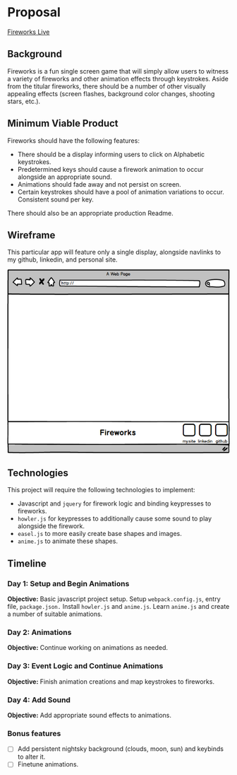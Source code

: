 # Proposal
[Fireworks Live](tbd)

## Background
Fireworks is a fun single screen game that will simply allow users to witness a variety of fireworks and other animation effects through keystrokes. Aside from the titular fireworks, there should be a number of other visually appealing effects (screen flashes, background color changes, shooting stars, etc.).

## Minimum Viable Product
Fireworks should have the following features:

- There should be a display informing users to click on Alphabetic keystrokes.
- Predetermined keys should cause a firework animation to occur alongside an appropriate sound.
- Animations should fade away and not persist on screen.
- Certain keystrokes should have a pool of animation variations to occur. Consistent sound per key.

There should also be an appropriate production Readme.

## Wireframe

This particular app will feature only a single display, alongside navlinks to my github, linkedin, and personal site.

![wireframes](wireframe.png)

## Technologies

This project will require the following technologies to implement:
- Javascript and `jquery` for firework logic and binding keypresses to fireworks.
- `howler.js` for keypresses to additionally cause some sound to play alongside the firework.
- `easel.js` to more easily create base shapes and images.
- `anime.js` to animate these shapes.

## Timeline

### Day 1: Setup and Begin Animations
**Objective:** Basic javascript project setup. Setup `webpack.config.js`, entry file, `package.json.` Install `howler.js` and `anime.js`. Learn `anime.js` and create a number of suitable animations.

### Day 2: Animations
**Objective:** Continue working on animations as needed.

### Day 3: Event Logic and Continue Animations
**Objective:** Finish animation creations and map keystrokes to fireworks.

### Day 4: Add Sound
**Objective:** Add appropriate sound effects to animations.

### Bonus features

- [ ] Add persistent nightsky background (clouds, moon, sun) and keybinds to alter it.
- [ ] Finetune animations.
